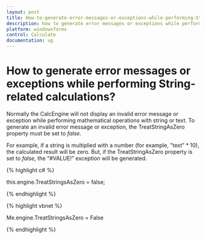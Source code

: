 ```yaml
---
layout: post
title: How-to-generate-error-messages-or-exceptions-while-performing-String-related-Calculations | Windows Forms | Syncfusion
description: how to generate error messages or exceptions while performing string-related calculations?
platform: windowsforms
control: Calculate
documentation: ug
---
```


# How to generate error messages or exceptions while performing String-related calculations?

Normally the CalcEngine will not display an invalid error message or exception while performing mathematical operations with string or text. To generate an invalid error message or exception, the TreatStringAsZero property must be set to _false_.

For example, if a string is multiplied with a number (for example, ”text” * 10), the calculated result will be zero. But, if the TreatStringAsZero property is set to _false,_ the “#VALUE!” exception will be generated.

{% highlight c# %}



this.engine.TreatStringsAsZero = false;

{% endhighlight %}

{% highlight vbnet %}



Me.engine.TreatStringsAsZero = False


{% endhighlight %}


